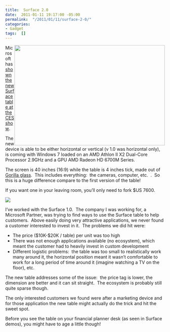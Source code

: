 ```yaml
---
title:  Surface 2.0
date:  2011-01-11 19:17:00 -05:00
permalink:  "/2011/01/11/surface-2-0/"
categories:
- Gadget
tags:  []
---
```

<p><a href="http://i.zdnet.com/blogs/surface20.png?tag=mantle_skin;content"><img style="display:inline;margin-left:0;margin-right:0;" title="surface20" alt="" align="right" src="http://i.zdnet.com/blogs/surface20.png" width="475" height="317" /></a>Microsoft has <a href="http://www.zdnet.com/blog/microsoft/ces-microsoft-shows-off-surface-20/8349">shown the new Surface table at the CES show</a>.</p>  <p>The new device is able to be either horizontal or vertical (v 1.0 was horizontal only), is coming with Windows 7 loaded on an AMD Athlon II X2 Dual-Core Processor 2.9GHz and a GPU AMD Radeon HD 6700M Series.</p>  <p>The screen is 40 inches (16:9) while the table is 4 inches tick, made out of <a href="http://www.corninggorillaglass.com/">Gorilla glass</a>.&#160; This includes everything:&#160; the cameras, computer, etc.&#160; .&#160; So this is a huge difference compare to the first version of the table!</p>  <p>If you want one in your leaving room, you’ll only need to fork $US 7600.</p> <img src="http://i.zdnet.com/blogs/samsungsurface.png?tag=mantle_skin;content" />  <p></p>  <p>I’ve worked with the Surface 1.0.&#160; The company I was working for, a Microsoft Partner, was trying to find ways to use the Surface table to help customers.&#160; Above easily doing very attractive applications, we never found a customer interested to invest in it.&#160; The problems we did hit were:</p>  <ul>   <li>The price ($10K-$20K / table) per unit was too high</li>    <li>There was not enough applications available (no ecosystem), which meant the customer had to heavily invest in custom development</li>    <li>Different logistic problems:&#160; the table was too small to realistically work many around it, the horizontal position meant it wasn’t comfortable to work for a long period of time around it (imagine watching a TV on the floor), etc.</li> </ul>  <p>The new table addresses some of the issue:&#160; the price tag is lower, the dimension are better and it can sit straight.&#160; The ecosystem is probably still quite sparse though.</p>  <p>The only interested customers we found were after a marketing device and for those application the new table might actually do the trick and hit the sweet spot.</p>  <p>Before you see the table on your financial planner desk (as seen in Surface demos), you might have to age a little though!</p>